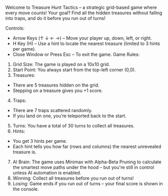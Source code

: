 Welcome to Treasure Hunt Tactics – a strategic grid-based game where every move counts!
Your goal? Find all the hidden treasures without falling into traps, and do it before you run out of turns!

Controls:
  - Arrow Keys (↑ ↓ ← →) – Move your player up, down, left, or right.
  - H Key (H) – Use a hint to locate the nearest treasure (limited to 3 hints per game).
  - Close Window or Press Esc – To exit the game.
Game Rules:
 1.	Grid Size: The game is played on a 10x10 grid.
 2.	Start Point: You always start from the top-left corner (0,0).
 3.	Treasures:
  - There are 5 treasures hidden on the grid.
  - Stepping on a treasure gives you +1 score.
 4.	Traps:
  -	There are 7 traps scattered randomly.
  -	If you land on one, you’re teleported back to the start.
 5.	Turns: You have a total of 30 turns to collect all treasures.
 6.	Hints:
  -	You get 3 hints per game.
  -	Each hint tells you how far (rows and columns) the nearest unrevealed treasure is.
 7.	AI Brain: The game uses Minimax with Alpha-Beta Pruning to calculate the smartest move paths under the hood – but you're still in control unless AI automation is enabled.
 8.	Winning: Collect all treasures before you run out of turns!
 9.	Losing: Game ends if you run out of turns – your final score is shown in the console.

